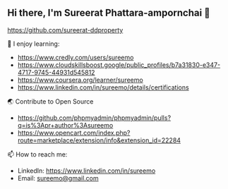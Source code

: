 ## Hi there, I'm Sureerat Phattara-ampornchai 👋

https://github.com/sureerat-ddproperty

🌱 I enjoy learning:
- https://www.credly.com/users/sureemo
- https://www.cloudskillsboost.google/public_profiles/b7a31830-e347-4717-9745-44931d545812
- https://www.coursera.org/learner/sureemo
- https://www.linkedin.com/in/sureemo/details/certifications

🌏 Contribute to Open Source
- https://github.com/phpmyadmin/phpmyadmin/pulls?q=is%3Apr+author%3Asureemo
- https://www.opencart.com/index.php?route=marketplace/extension/info&extension_id=22284

📫 How to reach me:
- LinkedIn: https://www.linkedin.com/in/sureemo
- Email: sureemo@gmail.com
